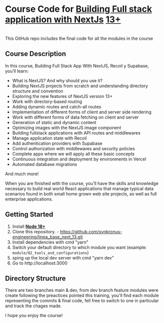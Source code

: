# Course Code for [Building Full stack application with NextJs](https://app.pluralsight.com/library/courses/react-17-building-essential-ui-data-elements) [13+](https://app.pluralsight.com/library/courses/react-17-building-essential-ui-data-elements)

<br/>
This GitHub repo includes the final code for all the modules in the course

## Course Description

In this course, Building Full Stack App With NextJS, Recoil y Supabase, you’ll learn:

- What is NextJS? And why should you use it?
- Building NextJS projects from scratch and understanding directory structure and convention
- Exploring the new features of NextJS version 13+
- Work with directory-based routing
- Adding dynamic routes and catch-all routes
- Implementation of different forms of client and server side rendering
- Work with different forms of data fetching on client and server
- Generation of static and dynamic content
- Optimizing images with the NextJS image component
- Building fullstack applications with API routes and middlewares
- Manage application state with Recoil
- Add authentication providers with Supabase
- Control authorization with middlewares and security policies
- Complete apps where we will apply all these basic concepts
- Continuous integration and deployment by environments in Vercel
- Automated database migrations

And much more!

When you are finished with the course, you’ll have the skills and knowledge necessary to build real world React applications that manage typical data scenarios found in both small home grown web site projects, as well as full enterprise applications.

## Getting Started

1. Install **[Node 18+ ](https://nodejs.org)**
2. Clone this repository. - https://github.com/synkronus-engineering/linea_base_next_13.git
3. Install dependencies with cmd "yarn"
4. Switch your default directory to which module you want (example: ` module/02_tools_and_configurations`)
5. sping up the local dev server with cmd "yarn dev"
6. Go to http://localhost:3000

## Directory Structure

There are two branches main & dev, from dev branch feature modules were create following the preactices pointed this training, you'll find each module representing the commits & final code, fell free to switch to one in particular and track the chages made.

I hope you enjoy the course!
